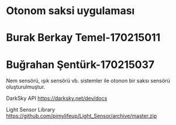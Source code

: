 # Otonom saksi uygulaması

# Burak Berkay Temel-170215011
# Buğrahan Şentürk-170215037

Nem sensörü, ışık sensörü vb. sistemler ile otonon bir saksı sensörü oluşturulmuştur. 

DarkSky API
https://darksky.net/dev/docs


Light Sensor Library
https://github.com/pimylifeup/Light_Sensor/archive/master.zip

